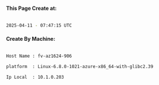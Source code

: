 
   
#### This Page Create at:

```bash

2025-04-11 - 07:47:15 UTC

```

#### Create By Machine:

```bash

Host Name : fv-az1624-906

platform  : Linux-6.8.0-1021-azure-x86_64-with-glibc2.39

Ip Local  : 10.1.0.203

```

